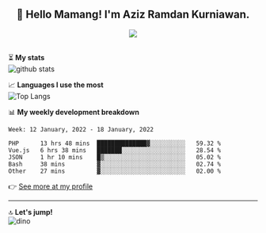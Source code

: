 <h2 align="center">👋 Hello Mamang! I'm Aziz Ramdan Kurniawan.</h2>  
<p align="center">
  <img src="https://komarev.com/ghpvc/?username=azizramdan"> <br><br>
</p>
    
⏳ **My stats**  
![github stats](https://github-readme-stats.vercel.app/api?username=azizramdan&show_icons=true&count_private=true&title_color=000&hide_border=true&hide_title=true)  

📈 **Languages I use the most**  
![Top Langs](https://github-readme-stats.vercel.app/api/top-langs/?username=azizramdan&layout=compact&langs_count=6&hide=tsql&hide_border=true&hide_title=true&exclude_repo=Futsal-Go,Futsal-Go-Admin,Sistem-Informasi-Sensus-Harian-Rawat-Inap)  

📊 **My weekly development breakdown**
<!--START_SECTION:waka-->
```text
Week: 12 January, 2022 - 18 January, 2022

PHP      13 hrs 48 mins  ██████████████▓░░░░░░░░░░   59.32 % 
Vue.js   6 hrs 38 mins   ███████░░░░░░░░░░░░░░░░░░   28.54 % 
JSON     1 hr 10 mins    █▒░░░░░░░░░░░░░░░░░░░░░░░   05.02 % 
Bash     38 mins         ▓░░░░░░░░░░░░░░░░░░░░░░░░   02.74 % 
Other    27 mins         ▓░░░░░░░░░░░░░░░░░░░░░░░░   02.00 % 
```
<!--END_SECTION:waka-->
👉 [See more at my profile](https://wakatime.com/@azizramdan)
***
🔝 **Let's jump!**  
![dino](https://raw.githubusercontent.com/azizramdan/azizramdan/master/dino.gif)  
